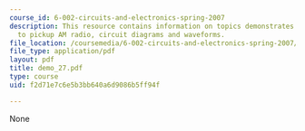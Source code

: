 ```yaml
---
course_id: 6-002-circuits-and-electronics-spring-2007
description: This resource contains information on topics demonstrates an RLC filter
  to pickup AM radio, circuit diagrams and waveforms.
file_location: /coursemedia/6-002-circuits-and-electronics-spring-2007/f2d71e7c6e5b3bb640a6d9086b5ff94f_demo_27.pdf
file_type: application/pdf
layout: pdf
title: demo_27.pdf
type: course
uid: f2d71e7c6e5b3bb640a6d9086b5ff94f

---
```

None